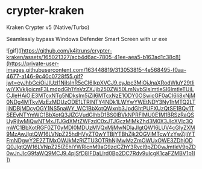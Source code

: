 # crypter-kraken
Kraken Crypter v5 (Native/Turbo)

Seamlessly bypass Windows Defender Smart Screen with ur exe

![gif]([https://github.com/k4itruns/crypter-kraken/assets/165021327/acb4d6ac-7805-41ee-aea5-b163ad1c38c8](https://private-user-images.githubusercontent.com/163448819/313053815-4e568495-f0aa-4677-a146-9c40c0728f55.gif?jwt=eyJhbGciOiJIUzI1NiIsInR5cCI6IkpXVCJ9.eyJpc3MiOiJnaXRodWIuY29tIiwiYXVkIjoicmF3LmdpdGh1YnVzZXJjb250ZW50LmNvbSIsImtleSI6ImtleTUiLCJleHAiOjE3MTcxNTg5NDksIm5iZiI6MTcxNzE1ODY0OSwicGF0aCI6Ii8xNjM0NDg4MTkvMzEzMDUzODE1LTRlNTY4NDk1LWYwYWEtNDY3Ny1hMTQ2LTljNDBjMDcyOGY1NS5naWY_WC1BbXotQWxnb3JpdGhtPUFXUzQtSE1BQy1TSEEyNTYmWC1BbXotQ3JlZGVudGlhbD1BS0lBVkNPRFlMU0E1M1BRSzRaQSUyRjIwMjQwNTMxJTJGdXMtZWFzdC0xJTJGczMlMkZhd3M0X3JlcXVlc3QmWC1BbXotRGF0ZT0yMDI0MDUzMVQxMjMwNDlaJlgtQW16LUV4cGlyZXM9MzAwJlgtQW16LVNpZ25hdHVyZT0wYTBjYTBhZjk2OGVlMTcwYzYwZjliYTFmNDgwY2E2ZTMxOWJkMzRjZTU3OTRhNjMwMzZmOWUxOWE3ZDhjODQ0JlgtQW16LVNpZ25lZEhlYWRlcnM9aG9zdCZhY3Rvcl9pZD0wJmtleV9pZD0wJnJlcG9faWQ9MCJ9.4pjSfD8IFDaLlrd0Bp2DC7Rdv9uIcgK1caFZMBV1p1I])
